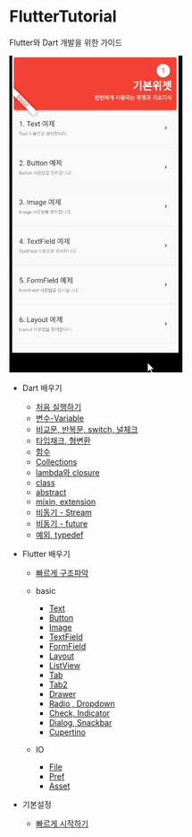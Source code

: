 # FlutterTutorial

Flutter와 Dart 개발을 위한 가이드

![](intro.gif)

- Dart 배우기
    - [처음 실행하기](dart_tutorial/basic.md)
    - [변수-Variable](dart_tutorial/variable.md)
    - [비교문, 반복문, switch, 널체크](dart_tutorial/condition.md)
    - [타입채크, 형변환](dart_tutorial/CastingTypeCheck.md)
    - [함수](dart_tutorial/function.md)
    - [Collections](dart_tutorial/collections.md)
    - [lambda와 closure](dart_tutorial/lambda_closure.md)
    - [class](dart_tutorial/class.md)
    - [abstract](dart_tutorial/abstract.md)
    - [mixin, extension](dart_tutorial/mixin_extension.md)
    - [비동기 - Stream](dart_tutorial/async_stream.md)
    - [비동기 - future](dart_tutorial/async_future.md)
    - [예외, typedef](dart_tutorial/exception_typedef.md)
    
- Flutter 배우기
    - [빠르게 구조파악](flutter_tutorial/start.md)
    - basic
      - [Text](flutter_tutorial/basic/TextExample.md)
      - [Button](flutter_tutorial/basic/ButtonExample.md)
      - [Image](flutter_tutorial/basic/ImageExample.md)
      - [TextField](flutter_tutorial/basic/TextFieldExample.md)
      - [FormField](flutter_tutorial/basic/FormFieldExample.md)
      - [Layout](flutter_tutorial/basic/LayoutExample.md)
      - [ListView](flutter_tutorial/basic/ListViewExample.md)
      - [Tab](flutter_tutorial/basic/TabExample.md)
      - [Tab2](flutter_tutorial/basic/TabExample2.md)
      - [Drawer](flutter_tutorial/basic/DrawerExample.md)
      - [Radio , Dropdown](flutter_tutorial/basic/RadioDropDownExample.md)
      - [Check, Indicator](flutter_tutorial/basic/CheckboxIndicatorExample.md)
      - [Dialog, Snackbar](flutter_tutorial/basic/DialogSnackbarExample.md)
      - [Cupertino](flutter_tutorial/basic/CupertinoExample.md)

    - IO
      - [File](flutter_tutorial/io/FileIOExample.md)
      - [Pref](flutter_tutorial/io/PrefExample.md)
      - [Asset](flutter_tutorial/io/AssetReadExample.md)

- 기본설정
    - [빠르게 시작하기](flutter_tutorial/first.md)
    